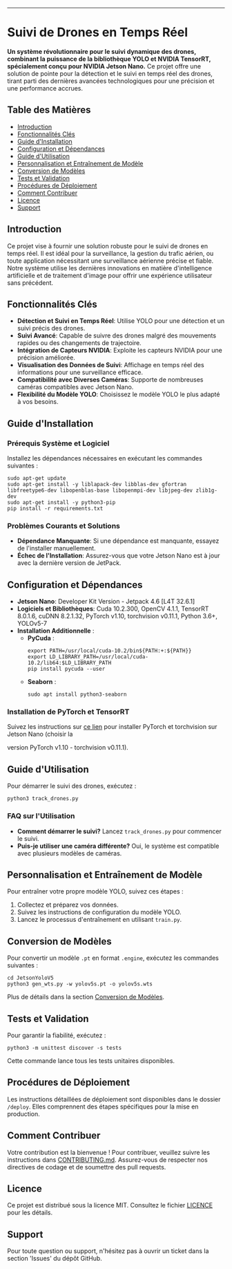 
---

# Suivi de Drones en Temps Réel

**Un système révolutionnaire pour le suivi dynamique des drones, combinant la puissance de la bibliothèque YOLO et NVIDIA TensorRT, spécialement conçu pour NVIDIA Jetson Nano.** Ce projet offre une solution de pointe pour la détection et le suivi en temps réel des drones, tirant parti des dernières avancées technologiques pour une précision et une performance accrues.

## Table des Matières
- [Introduction](#introduction)
- [Fonctionnalités Clés](#fonctionnalités-clés)
- [Guide d'Installation](#guide-dinstallation)
- [Configuration et Dépendances](#configuration-et-dépendances)
- [Guide d'Utilisation](#guide-dutilisation)
- [Personnalisation et Entraînement de Modèle](#personnalisation-et-entraînement-de-modèle)
- [Conversion de Modèles](#conversion-de-modèles)
- [Tests et Validation](#tests-et-validation)
- [Procédures de Déploiement](#procédures-de-déploiement)
- [Comment Contribuer](#comment-contribuer)
- [Licence](#licence)
- [Support](#support)

## Introduction
Ce projet vise à fournir une solution robuste pour le suivi de drones en temps réel. Il est idéal pour la surveillance, la gestion du trafic aérien, ou toute application nécessitant une surveillance aérienne précise et fiable. Notre système utilise les dernières innovations en matière d'intelligence artificielle et de traitement d'image pour offrir une expérience utilisateur sans précédent.

## Fonctionnalités Clés
- **Détection et Suivi en Temps Réel**: Utilise YOLO pour une détection et un suivi précis des drones.
- **Suivi Avancé**: Capable de suivre des drones malgré des mouvements rapides ou des changements de trajectoire.
- **Intégration de Capteurs NVIDIA**: Exploite les capteurs NVIDIA pour une précision améliorée.
- **Visualisation des Données de Suivi**: Affichage en temps réel des informations pour une surveillance efficace.
- **Compatibilité avec Diverses Caméras**: Supporte de nombreuses caméras compatibles avec Jetson Nano.
- **Flexibilité du Modèle YOLO**: Choisissez le modèle YOLO le plus adapté à vos besoins.

## Guide d'Installation
### Prérequis Système et Logiciel
Installez les dépendances nécessaires en exécutant les commandes suivantes :
```shell
sudo apt-get update
sudo apt-get install -y liblapack-dev libblas-dev gfortran libfreetype6-dev libopenblas-base libopenmpi-dev libjpeg-dev zlib1g-dev
sudo apt-get install -y python3-pip
pip install -r requirements.txt
```

### Problèmes Courants et Solutions
- **Dépendance Manquante**: Si une dépendance est manquante, essayez de l'installer manuellement.
- **Échec de l'Installation**: Assurez-vous que votre Jetson Nano est à jour avec la dernière version de JetPack.

## Configuration et Dépendances
- **Jetson Nano**: Developer Kit Version - Jetpack 4.6 [L4T 32.6.1]
- **Logiciels et Bibliothèques**: Cuda 10.2.300, OpenCV 4.1.1, TensorRT 8.0.1.6, cuDNN 8.2.1.32, PyTorch v1.10, torchvision v0.11.1, Python 3.6+, YOLOv5-7
- **Installation Additionnelle** :
   - **PyCuda** :
     ```shell
     export PATH=/usr/local/cuda-10.2/bin${PATH:+:${PATH}}
     export LD_LIBRARY_PATH=/usr/local/cuda-10.2/lib64:$LD_LIBRARY_PATH
     pip install pycuda --user
     ```
   - **Seaborn** :
     ```shell
     sudo apt install python3-seaborn
     ```

### Installation de PyTorch et TensorRT
Suivez les instructions sur [ce lien](https://forums.developer.nvidia.com/t/pytorch-for-jetson/72048) pour installer PyTorch et torchvision sur Jetson Nano (choisir la

 version PyTorch v1.10 - torchvision v0.11.1).

## Guide d'Utilisation
Pour démarrer le suivi des drones, exécutez :
```shell
python3 track_drones.py
```
### FAQ sur l'Utilisation
- **Comment démarrer le suivi?** Lancez `track_drones.py` pour commencer le suivi.
- **Puis-je utiliser une caméra différente?** Oui, le système est compatible avec plusieurs modèles de caméras.

## Personnalisation et Entraînement de Modèle
Pour entraîner votre propre modèle YOLO, suivez ces étapes :
1. Collectez et préparez vos données.
2. Suivez les instructions de configuration du modèle YOLO.
3. Lancez le processus d'entraînement en utilisant `train.py`.

## Conversion de Modèles
Pour convertir un modèle `.pt` en format `.engine`, exécutez les commandes suivantes :
```shell
cd JetsonYoloV5
python3 gen_wts.py -w yolov5s.pt -o yolov5s.wts
```
Plus de détails dans la section [Conversion de Modèles](#conversion-de-modèles).

## Tests et Validation
Pour garantir la fiabilité, exécutez :
```shell
python3 -m unittest discover -s tests
```
Cette commande lance tous les tests unitaires disponibles.

## Procédures de Déploiement
Les instructions détaillées de déploiement sont disponibles dans le dossier `/deploy`. Elles comprennent des étapes spécifiques pour la mise en production.

## Comment Contribuer
Votre contribution est la bienvenue ! Pour contribuer, veuillez suivre les instructions dans [CONTRIBUTING.md](CONTRIBUTING.md). Assurez-vous de respecter nos directives de codage et de soumettre des pull requests.

## Licence
Ce projet est distribué sous la licence MIT. Consultez le fichier [LICENCE](LICENSE) pour les détails.

## Support
Pour toute question ou support, n'hésitez pas à ouvrir un ticket dans la section 'Issues' du dépôt GitHub.

